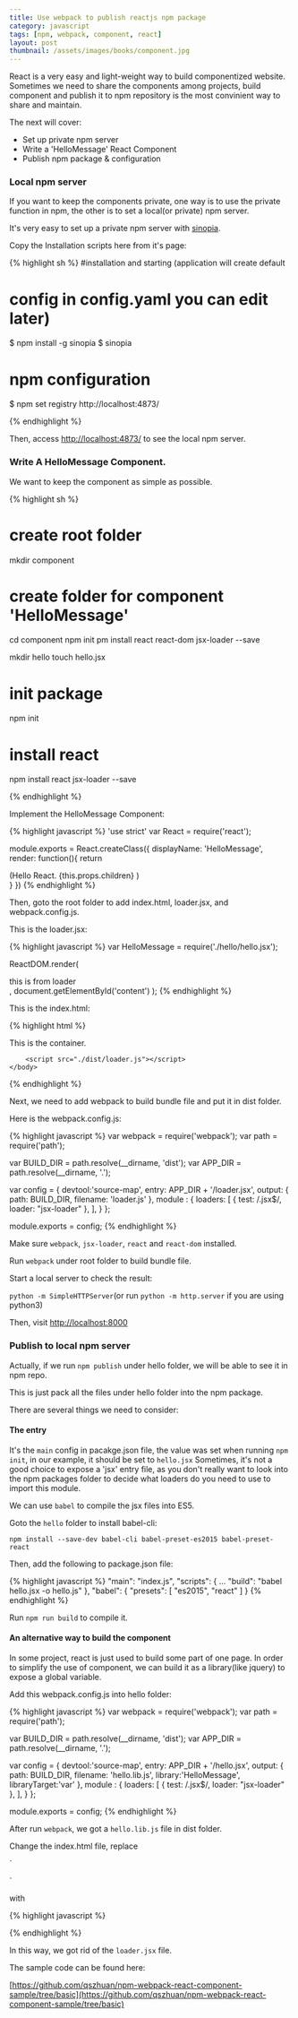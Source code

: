 ```yaml
---
title: Use webpack to publish reactjs npm package  
category: javascript  
tags: [npm, webpack, component, react]  
layout: post  
thumbnail: /assets/images/books/component.jpg
---
```


React is a very easy and light-weight way to build componentized website. Sometimes we need to share the components among projects, build component and publish it to npm repository is the most convinient way to share and maintain.

The next will cover:

* Set up private npm server 
* Write a 'HelloMessage' React Component 
* Publish npm package & configuration

### Local npm server

If you want to keep the components private, one way is to use the private function in npm, the other is to set a local(or private) npm server.

It's very easy to set up a private npm server with [sinopia](https://www.npmjs.com/package/sinopia#installation).

Copy the Installation scripts here from it's page:

{% highlight sh %}
#installation and starting (application will create default
# config in config.yaml you can edit later)
$ npm install -g sinopia
$ sinopia
 
# npm configuration
$ npm set registry http://localhost:4873/

{% endhighlight %}

Then, access [http://localhost:4873/](http://localhost:4873/) to see the local npm server.


### Write A HelloMessage Component.

We want to keep the component as simple as possible.

{% highlight sh %}

# create root folder
mkdir component

# create folder for component 'HelloMessage'
cd component
npm init
pm install react react-dom jsx-loader --save

mkdir hello
touch hello.jsx

# init package
npm init

# install react
npm install react jsx-loader --save

{% endhighlight %}

Implement the HelloMessage Component:

{% highlight javascript %}
'use strict'
var React = require('react');

module.exports = React.createClass({
    displayName: 'HelloMessage',
    render: function(){
        return <div className="hello">
        (Hello React.
        {this.props.children}
        )
        </div>
    }
})
{% endhighlight %}

Then, goto the root folder to add index.html, loader.jsx, and webpack.config.js.

This is the loader.jsx:

{% highlight javascript %}
var HelloMessage = require('./hello/hello.jsx');

 ReactDOM.render(
        <HelloMessage >
        <div>this is from loader</div>
        </HelloMessage>,
        document.getElementById('content')
      );
{% endhighlight %}

This is the index.html:

{% highlight html %}
<html>
    <head>
        <title>Component Container</title>
         <script src="./node_modules/react/dist/react.js"></script>
        <script src="./node_modules/react-dom/dist/react-dom.js"></script>
    </head>
    <body>
        <div id="content">
            This is the container.
        </div>
       
        <script src="./dist/loader.js"></script>
    </body>
</html>
{% endhighlight %}


Next, we need to add webpack to build bundle file and put it in dist folder.

Here is the webpack.config.js:

{% highlight javascript %}
var webpack = require('webpack');
var path = require('path');

var BUILD_DIR = path.resolve(__dirname, 'dist');
var APP_DIR = path.resolve(__dirname, '.');

var config = {
  devtool:'source-map',
  entry: APP_DIR + '/loader.jsx',
  output: {
    path: BUILD_DIR,
    filename: 'loader.js'
  },
  module : {
     loaders: [
            { test: /\.jsx$/, loader: "jsx-loader" },
        ],
  }
};

module.exports = config;
{% endhighlight %}

Make sure `webpack`, `jsx-loader`, `react` and `react-dom` installed.

Run `webpack` under root folder to build bundle file.



Start a local server to check the result:

`python -m SimpleHTTPServer`(or run `python -m http.server` if you are using python3)


Then, visit [http://localhost:8000](http://localhost:8000)


### Publish to local npm server

Actually, if we run `npm publish` under hello folder, we will be able to see it in npm repo.

This is just pack all the files under hello folder into the npm package.

There are several things we need to consider:

#### The entry
	
It's the `main` config in pacakge.json file, the value was set when running `npm init`, in our example, it should be set to `hello.jsx`	
Sometimes, it's not a good choice to expose a 'jsx' entry file, as you don't really want to look into the npm packages folder to decide what loaders do you need to use to import this module.
	
We can use `babel` to compile the jsx files into ES5.

Goto the `hello` folder to install babel-cli:
	
`npm install --save-dev babel-cli babel-preset-es2015 babel-preset-react`
	
Then, add the following to package.json file:
	
{% highlight javascript %}
  "main": "index.js",
  "scripts": {
    ...
    "build": "babel hello.jsx -o hello.js"
  },
  "babel": {
    "presets": [
      "es2015",
      "react"
    ]
  }
  {% endhighlight %}
  
Run `npm run build` to compile it.
	
#### An alternative way to build the component

In some project, react is just used to build some part of one page. In order to simplify the use of component, we can build it as a library(like jquery) to expose a global variable.
	
Add this webpack.config.js into hello folder:
	
{% highlight javascript %}
var webpack = require('webpack');
var path = require('path');

var BUILD_DIR = path.resolve(__dirname, 'dist');
var APP_DIR = path.resolve(__dirname, '.');

var config = {
  devtool:'source-map',
  entry: APP_DIR + '/hello.jsx',
  output: {
    path: BUILD_DIR,
    filename: 'hello.lib.js',
    library:'HelloMessage',
    libraryTarget:'var'
  },
  module : {
     loaders: [
            { test: /\.jsx$/, loader: "jsx-loader" },
        ],
  }
};

module.exports = config;
{% endhighlight %}
	
After run `webpack`, we got a `hello.lib.js` file in dist folder.
   
Change the index.html file, replace 

`
<script src="./dist/loader.js"></script>
`

with 
   
{% highlight javascript %}
<script src="./hello/dist/hello.lib.js"></script>
<script>
    ReactDOM.render(React.createElement(HelloMessage),
                document.getElementById('content'));
</script>
{% endhighlight %}

In this way, we got rid of the `loader.jsx` file.


The sample code can be found here:

[https://github.com/qszhuan/npm-webpack-react-component-sample/tree/basic](https://github.com/qszhuan/npm-webpack-react-component-sample/tree/basic)
	
	